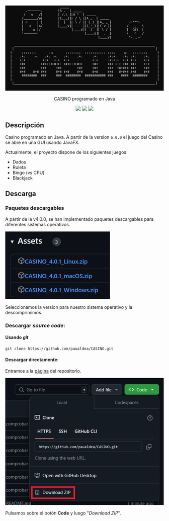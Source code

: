 <p align="center">
<img src="img/home_screen.png" alt="CASINO POSTER">
</p>

<p align="center">
CASINO programado en Java
</p>
<p align="center">
 <a href=""><img src="https://img.shields.io/badge/version-6.0.0-blue"></a> 
 <a href=""><img src="https://img.shields.io/badge/license-GPL 3.0-orange"></a> 
 <a href=""><img src="https://img.shields.io/badge/contributors-1-green"></a>
</p>

## Descripción

Casino programado en Java. A partir de la version `6.0.0` el juego del Casino se abre en una GUI usando JavaFX.

Actualmente, el proyecto dispone de los siguientes juegos:

- Dados
- Ruleta
- Bingo (vs CPU)
- Blackjack

## Descarga

### Paquetes descargables

A partir de la v4.0.0, se han implementado paquetes descargables para diferentes sistemas operativos.

<img src="img/descarga1.png" alt="descarga">

Seleccionamos la version para nuestro sistema operativo y la descomprimimos.


### Descargar _source code_:

#### Usando _git_

```term
git clone https://github.com/paualdea/CASINO.git
```

#### Descargar directamente:

Entramos a la [página]([url](https://github.com/paualdea/CASINO)) del repositorio.

<img src="img/sourcecode_git.png" alt="git sourcecode">

Pulsamos sobre el botón **Code** y luego "_Download ZIP_".

